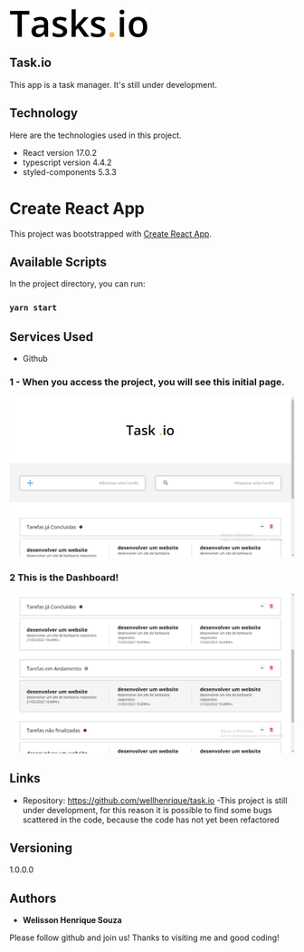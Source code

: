 
![Logo of the project](https://github.com/wellhenrique/task.io/blob/main/public/logo.png)

## Task.io
This app is a task manager. It's still under development.


## Technology 

Here are the technologies used in this project.

* React version  17.0.2
* typescript version 4.4.2
* styled-components 5.3.3

# Create React App

This project was bootstrapped with [Create React App](https://github.com/facebook/create-react-app).

## Available Scripts

In the project directory, you can run:

### `yarn start`

## Services Used

* Github

### 1 - When you access the project, you will see this initial page.

![Homepage image](https://github.com/wellhenrique/task.io/blob/main/public/intro_task.io.png)

### 2  This is the Dashboard!

![Dashboard](https://github.com/wellhenrique/task.io/blob/main/public/tasks_task.io.png)

## Links
  - Repository: https://github.com/wellhenrique/task.io
     -This project is still under development,
     for this reason it is possible to find some bugs scattered in the code,
     because the code has not yet been refactored

  ## Versioning

  1.0.0.0


  ## Authors

  * **Welisson Henrique Souza** 

  Please follow github and join us!
  Thanks to visiting me and good coding!
